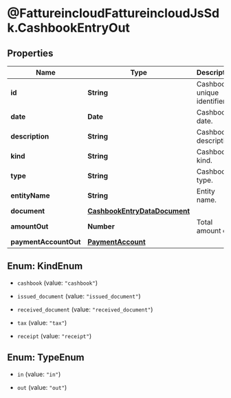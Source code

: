 # @FattureincloudFattureincloudJsSdk.CashbookEntryOut

## Properties

Name | Type | Description | Notes
------------ | ------------- | ------------- | -------------
**id** | **String** | Cashbook unique identifier. | 
**date** | **Date** | Cashbook date. | 
**description** | **String** | Cashbook description. | 
**kind** | **String** | Cashbook kind. | 
**type** | **String** | Cashbook type. | 
**entityName** | **String** | Entity name. | [optional] 
**document** | [**CashbookEntryDataDocument**](CashbookEntryDataDocument.md) |  | [optional] 
**amountOut** | **Number** | Total amount out. | [optional] 
**paymentAccountOut** | [**PaymentAccount**](PaymentAccount.md) |  | [optional] 



## Enum: KindEnum


* `cashbook` (value: `"cashbook"`)

* `issued_document` (value: `"issued_document"`)

* `received_document` (value: `"received_document"`)

* `tax` (value: `"tax"`)

* `receipt` (value: `"receipt"`)





## Enum: TypeEnum


* `in` (value: `"in"`)

* `out` (value: `"out"`)




